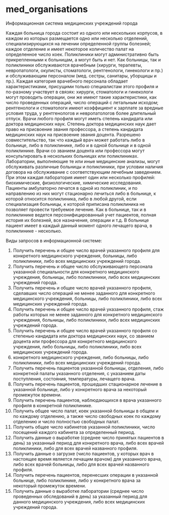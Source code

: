 # med_organisations
Информационная система медицинских учреждений города


Каждая больница города состоит из одного или нескольких корпусов, в каждом из которых размещается одно или несколько отделений, специализирующихся на лечении определенной группы болезней; каждое отделение и имеет некоторое количество палат на определенное число коек. Поликлиники могут административно быть прикрепленными к больницам, а могут быть и нет. Как больницы, так и поликлиники обслуживаются врачебным (хирурги, терапевты, невропатологи, окулисты, стоматологи, рентгенологи, гинекологи и пр.) и обслуживающим персоналом (мед. сестры, санитары, уборщицы и пр.). Каждая категория врачебного персонала обладает характеристиками, присущими только специалистам этого профиля и по-разному участвует в связях: хирурги, стоматологи и гинекологи могут проводить операции, они же имеют такие характеристики, как число проведенных операций, число операций с летальным исходом; рентгенологи и стоматологи имеют коэффициент к зарплате за вредные условия труда, у рентгенологов и невропатологов более длительный отпуск. Врачи любого профиля могут иметь степень кандидата или доктора медицинских наук. Степень доктора медицинских наук дает право на присвоение звания профессора, а степень кандидата медицинских наук на присвоение звания доцента. Разрешено совместительство, так что каждый врач может работать либо в больнице, либо в поликлинике, либо и в одной больнице и в одной поликлинике. Врачи со званием доцента или профессора могут консультировать в нескольких больницах или поликлиниках.
Лаборатории, выполняющие те или иные медицинские анализы, могут обслуживать различные больницы и поликлиники, при условии наличия договора на обслуживание с соответствующим лечебным заведением. При этом каждая лаборатория имеет один или несколько профилей: биохимические, физиологические, химические исследования.
Пациенты амбулаторно лечатся в одной из поликлиник, и по направлению из них могут стационарно лечиться либо в больнице, к которой относится поликлиника, либо в любой другой, если специализация больницы, к которой приписана поликлиника не позволяет провести требуемое лечение. Как в больнице, так и в поликлинике ведется персонифицированный учет пациентов, полная история их болезней, все назначения, операции и т.д. В больнице пациент имеет в каждый данный момент одного лечащего врача, в поликлинике - несколько.

Виды запросов в информационной системе:

1)	Получить перечень и общее число врачей указанного профиля для конкретного медицинского учреждения, больницы, либо поликлиники, либо всех медицинских учреждений города.
2)	Получить перечень и общее число обслуживающего персонала указанной специальности для конкретного медицинского учреждения, больницы, либо поликлиники, либо всех медицинских учреждений города.
3)	Получить перечень и общее число врачей указанного профиля, сделавших число операций не менее заданного для конкретного медицинского учреждения, больницы, либо поликлиники, либо всех медицинских учреждений города.
4)	Получить перечень и общее число врачей указанного профиля, стаж работы которых не менее заданного для конкретного медицинского учреждения, больницы, либо поликлиники, либо всех медицинских учреждений города.
5)	Получить перечень и общее число врачей указанного профиля со степенью кандидата или доктора медицинских наук, со званием доцента или профессора для конкретного медицинского учреждения, либо больницы, либо поликлиники, либо всех медицинских учреждений города.
6)	конкретного медицинского учреждения, либо больницы, либо поликлиники, либо всех медицинских учреждений города.
7)	Получить перечень пациентов указанной больницы, отделения, либо конкретной палаты указанного отделения, с указанием даты поступления, состояния, температуры, лечащего врача.
8)	Получить перечень пациентов, прошедших стационарное лечение в указанной больнице, либо у конкретного врача за некоторый промежуток времени.
9)	Получить перечень пациентов, наблюдающихся в врача указанного профиля в конкретной поликлинике.
10)	Получить общее число палат, коек указанной больницы в общем и по каждому отделению, а также число свободных коек по каждому отделению и число полностью свободных палат.
11)	Получить общее число кабинетов указанной поликлиники, число посещений каждого кабинета за определенный период.
12)	Получить данные о выработке (среднее число принятых пациентов в день) за указанный период для конкретного врача, либо всех врачей поликлиники, либо для всех врачей названного профиля.
13)	Получить данные о загрузке (число пациентов, у которых врач в настоящее время является лечащим врачом) для указанного врача, либо всех врачей больницы, либо для всех врачей названного профиля.
14)	Получить перечень пациентов, перенесших операции в указанной больнице, либо поликлинике, либо у конкретного врача за некоторый промежуток времени.
15)	Получить данные о выработке лаборатории (среднее число проведенных обследований в день) за указанный период для данного медицинского учреждения, либо всех медицинских учреждений города.

